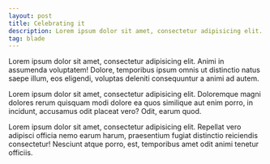 ```yaml
---
layout: post
title: Celebrating it
description: Lorem ipsum dolor sit amet, consectetur adipisicing elit. Optio ullam distinctio sint assumenda nulla ipsam eaque, molestiae saepe laboriosam tenetur?
tag: blade
---
```


Lorem ipsum dolor sit amet, consectetur adipisicing elit. Animi in assumenda voluptatem! Dolore, temporibus ipsum omnis ut distinctio natus saepe illum, eos eligendi, voluptas deleniti consequuntur a animi ad autem.

Lorem ipsum dolor sit amet, consectetur adipisicing elit. Doloremque magni dolores rerum quisquam modi dolore ea quos similique aut enim porro, in incidunt, accusamus odit placeat vero? Odit, earum quod.

Lorem ipsum dolor sit amet, consectetur adipisicing elit. Repellat vero adipisci officia nemo earum harum, praesentium fugiat distinctio reiciendis consectetur! Nesciunt atque porro, est, temporibus amet odit animi tenetur officiis.